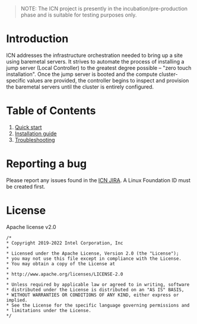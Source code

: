 > NOTE: The ICN project is presently in the incubation/pre-production
> phase and is suitable for testing purposes only.

# Introduction

ICN addresses the infrastructure orchestration needed to bring up a
site using baremetal servers. It strives to automate the process of
installing a jump server (Local Controller) to the greatest degree
possible – "zero touch installation". Once the jump server is booted
and the compute cluster-specific values are provided, the controller
begins to inspect and provision the baremetal servers until the
cluster is entirely configured.

# Table of Contents
1. [Quick start](doc/quick-start.md)
2. [Installation guide](doc/installation-guide.md)
3. [Troubleshooting](doc/troubleshooting.md)

# Reporting a bug

Please report any issues found in the [ICN
JIRA](https://jira.akraino.org/projects/ICN/issues).  A Linux
Foundation ID must be created first.

# License
Apache license v2.0

```
/*
* Copyright 2019-2022 Intel Corporation, Inc
*
* Licensed under the Apache License, Version 2.0 (the "License");
* you may not use this file except in compliance with the License.
* You may obtain a copy of the License at
*
* http://www.apache.org/licenses/LICENSE-2.0
*
* Unless required by applicable law or agreed to in writing, software
* distributed under the License is distributed on an "AS IS" BASIS,
* WITHOUT WARRANTIES OR CONDITIONS OF ANY KIND, either express or implied.
* See the License for the specific language governing permissions and
* limitations under the License.
*/
```
